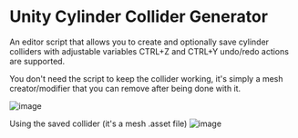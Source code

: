 # Unity Cylinder Collider Generator
An editor script that allows you to create and optionally save cylinder colliders with adjustable variables
CTRL+Z and CTRL+Y undo/redo actions are supported.

You don't need the script to keep the collider working, it's simply a mesh creator/modifier that you can remove after being done with it.

![image](https://github.com/user-attachments/assets/fe5ae3d1-eeab-411e-a959-cb5b0b64aa83)

Using the saved collider (it's a mesh .asset file)
![image](https://github.com/user-attachments/assets/24aac96d-a639-4cde-aa84-d98e6d64cad7)


